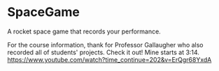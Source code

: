 # SpaceGame
A rocket space game that records your performance. 

For the course information, thank for Professor Gallaugher who also recorded all of students' projects. Check it out!
Mine starts at 3:14.
https://www.youtube.com/watch?time_continue=202&v=ErQgr68YxdA
